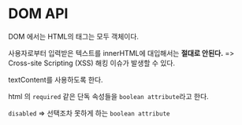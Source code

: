 # DOM API

DOM 에서는 HTML의 태그는 모두 객체이다.

사용자로부터 입력받은 텍스트를 innerHTML에 대입해서는 **절대로 안된다.**
=> Cross-site Scripting (XSS) 해킹 이슈가 발생할 수 있다.

textContent를 사용하도록 한다.

html 의 `required` 같은 단독 속성들을 `boolean attribute`라고 한다.

`disabled` => 선택조차 못하게 하는 `boolean attribute`



